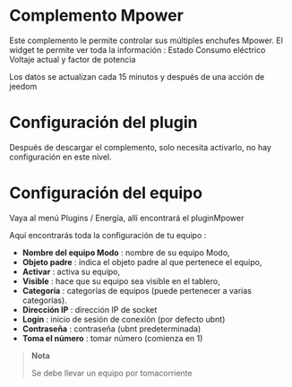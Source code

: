 # Complemento Mpower

Este complemento le permite controlar sus múltiples enchufes Mpower. El widget te permite ver toda la información : Estado Consumo eléctrico Voltaje actual y factor de potencia

Los datos se actualizan cada 15 minutos y después de una acción de jeedom

# Configuración del plugin

Después de descargar el complemento, solo necesita activarlo, no hay configuración en este nivel.

# Configuración del equipo

Vaya al menú Plugins / Energía, allí encontrará el pluginMpower

Aquí encontrarás toda la configuración de tu equipo :

-   **Nombre del equipo Modo** : nombre de su equipo Modo,
-   **Objeto padre** : indica el objeto padre al que pertenece el equipo,
-   **Activar** : activa su equipo,
-   **Visible** : hace que su equipo sea visible en el tablero,
-   **Categoría** : categorías de equipos (puede pertenecer a varias categorías).
-   **Dirección IP** : dirección IP de socket
-   **Login** : inicio de sesión de conexión (por defecto ubnt)
-   **Contraseña** : contraseña (ubnt predeterminada)
-   **Toma el número** : tomar número (comienza en 1)

> **Nota**
>
> Se debe llevar un equipo por tomacorriente
